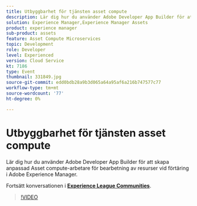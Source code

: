 ```yaml
---
title: Utbyggbarhet för tjänsten asset compute
description: Lär dig hur du använder Adobe Developer App Builder för att skapa anpassad Asset compute-arbetare för bearbetning av resurser vid förtäring i Adobe Experience Manager. Den här sessionen skapades som en del av Adobe Developers Live Content Event.
solution: Experience Manager,Experience Manager Assets
product: experience manager
sub-product: assets
feature: Asset Compute Microservices
topic: Development
role: Developer
level: Experienced
version: Cloud Service
kt: 7186
type: Event
thumbnail: 331849.jpg
source-git-commit: edd0bdb28a9b3d065a64a95af6a216b747577c77
workflow-type: tm+mt
source-wordcount: '77'
ht-degree: 0%

---
```


# Utbyggbarhet för tjänsten asset compute

Lär dig hur du använder Adobe Developer App Builder för att skapa anpassad Asset compute-arbetare för bearbetning av resurser vid förtäring i Adobe Experience Manager.

Fortsätt konversationen i **[Experience League Communities](http://adobe.ly/36Yd3v6)**.

>[!VIDEO](https://video.tv.adobe.com/v/331849/?quality=12&learn=on&hidetitle=true)
